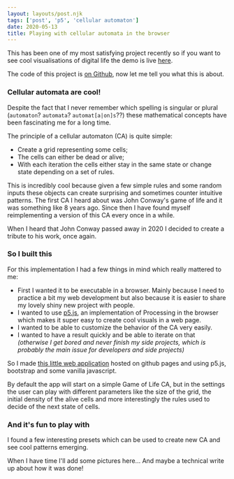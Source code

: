 ```yaml
---
layout: layouts/post.njk
tags: ['post', 'p5', 'cellular automaton']
date: 2020-05-13
title: Playing with cellular automata in the browser
---
```


This has been one of my most satisfying project recently so if you want to see cool visualisations of digital life the demo is live [here](https://statox.github.io/p5-cellular-automaton/).

The code of this project is [on Github](https://github.com/statox/p5-cellular-automaton), now let me tell you what this is about.

### Cellular automata are cool! 

Despite the fact that I never remember which spelling is singular or plural (`automaton`? `automata`? `automat[a|on]s`??) these mathematical concepts have been fascinating me for a long time.

The principle of a cellular automaton (CA) is quite simple:

 - Create a grid representing some cells;
 - The cells can either be dead or alive;
 - With each iteration the cells either stay in the same state or change state depending on a set of rules.

This is incredibly cool because given a few simple rules and some random inputs these objects can create surprising and sometimes counter intuitive patterns.
The first CA I heard about was John Conway's game of life and it was something like 8 years ago. Since then I have found myself reimplementing a version of this CA every once in a while.

When I heard that John Conway passed away in 2020 I decided to create a tribute to his work, once again.

### So I built this

For this implementation I had a few things in mind which really mattered to me:

 - First I wanted it to be executable in a browser. Mainly because I need to practice a bit my web development but also because it is easier to share my lovely shiny new project with people.
 - I wanted to use [p5.js](https://p5js.org/), an implementation of Processing in the browser which makes it super easy to create cool visuals in a web page.
 - I wanted to be able to customize the behavior of the CA very easily.
 - I wanted to have a result quickly and be able to iterate on that _(otherwise I get bored and never finish my side projects, which is probably the main issue for developers and side projects)_

So I made [this little web application](https://statox.github.io/p5-cellular-automaton/) hosted on github pages and using p5.js, bootstrap and some vanilla javascript.

By default the app will start on a simple Game of Life CA, but in the settings the user can play with different parameters like the size of the grid, the initial density of the alive cells and more interestingly the rules used to decide of the next state of cells.


### And it's fun to play with

I found a few interesting presets which can be used to create new CA and see cool patterns emerging.

When I have time I'll add some pictures here... And maybe a technical write up about how it was done!
